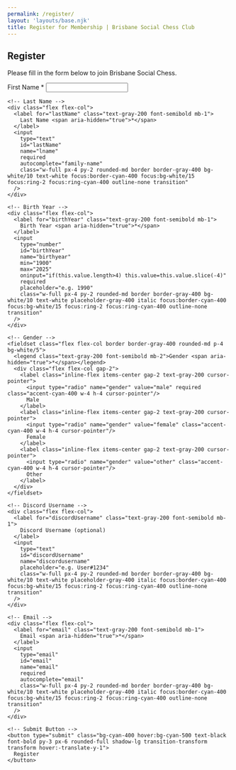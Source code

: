 ```yaml
---
permalink: /register/
layout: 'layouts/base.njk'
title: Register for Membership | Brisbane Social Chess Club
---
```


<section class="max-w-3xl mx-auto px-6 flex flex-col gap-4">
  <h2 class="text-center text-indigo-200 text-xl uppercase tracking-wide mt-2 mb-2">
    Register
  </h2>
  <p class="text-gray-300 text-sm">
    Please fill in the form below to join Brisbane Social Chess.
  </p>
  <form action="#" method="POST" class="flex flex-col gap-5" novalidate>
    <!-- First Name -->
    <div class="flex flex-col">
      <label for="firstName" class="text-gray-200 font-semibold mb-1">
        First Name <span aria-hidden="true">*</span>
      </label>
      <input
        type="text"
        id="firstName"
        name="fname"
        required
        autocomplete="given-name"
        class="w-full px-4 py-2 rounded-md border border-gray-400 bg-white/10 text-white focus:border-cyan-400 focus:bg-white/15 focus:ring-2 focus:ring-cyan-400 outline-none transition"
      />
    </div>

    <!-- Last Name -->
    <div class="flex flex-col">
      <label for="lastName" class="text-gray-200 font-semibold mb-1">
        Last Name <span aria-hidden="true">*</span>
      </label>
      <input
        type="text"
        id="lastName"
        name="lname"
        required
        autocomplete="family-name"
        class="w-full px-4 py-2 rounded-md border border-gray-400 bg-white/10 text-white focus:border-cyan-400 focus:bg-white/15 focus:ring-2 focus:ring-cyan-400 outline-none transition"
      />
    </div>

    <!-- Birth Year -->
    <div class="flex flex-col">
      <label for="birthYear" class="text-gray-200 font-semibold mb-1">
        Birth Year <span aria-hidden="true">*</span>
      </label>
      <input
        type="number"
        id="birthYear"
        name="birthyear"
        min="1900"
        max="2025"
        oninput="if(this.value.length>4) this.value=this.value.slice(-4)"
        required
        placeholder="e.g. 1990"
        class="w-full px-4 py-2 rounded-md border border-gray-400 bg-white/10 text-white placeholder-gray-400 italic focus:border-cyan-400 focus:bg-white/15 focus:ring-2 focus:ring-cyan-400 outline-none transition"
      />
    </div>

    <!-- Gender -->
    <fieldset class="flex flex-col border border-gray-400 rounded-md p-4 bg-white/5">
      <legend class="text-gray-200 font-semibold mb-2">Gender <span aria-hidden="true">*</span></legend>
      <div class="flex flex-col gap-2">
        <label class="inline-flex items-center gap-2 text-gray-200 cursor-pointer">
          <input type="radio" name="gender" value="male" required class="accent-cyan-400 w-4 h-4 cursor-pointer"/>
          Male
        </label>
        <label class="inline-flex items-center gap-2 text-gray-200 cursor-pointer">
          <input type="radio" name="gender" value="female" class="accent-cyan-400 w-4 h-4 cursor-pointer"/>
          Female
        </label>
        <label class="inline-flex items-center gap-2 text-gray-200 cursor-pointer">
          <input type="radio" name="gender" value="other" class="accent-cyan-400 w-4 h-4 cursor-pointer"/>
          Other
        </label>
      </div>
    </fieldset>

    <!-- Discord Username -->
    <div class="flex flex-col">
      <label for="discordUsername" class="text-gray-200 font-semibold mb-1">
        Discord Username (optional)
      </label>
      <input
        type="text"
        id="discordUsername"
        name="discordusername"
        placeholder="e.g. User#1234"
        class="w-full px-4 py-2 rounded-md border border-gray-400 bg-white/10 text-white placeholder-gray-400 italic focus:border-cyan-400 focus:bg-white/15 focus:ring-2 focus:ring-cyan-400 outline-none transition"
      />
    </div>

    <!-- Email -->
    <div class="flex flex-col">
      <label for="email" class="text-gray-200 font-semibold mb-1">
        Email <span aria-hidden="true">*</span>
      </label>
      <input
        type="email"
        id="email"
        name="email"
        required
        autocomplete="email"
        class="w-full px-4 py-2 rounded-md border border-gray-400 bg-white/10 text-white placeholder-gray-400 italic focus:border-cyan-400 focus:bg-white/15 focus:ring-2 focus:ring-cyan-400 outline-none transition"
      />
    </div>

    <!-- Submit Button -->
    <button type="submit" class="bg-cyan-400 hover:bg-cyan-500 text-black font-bold py-3 px-6 rounded-full shadow-lg transition-transform transform hover:-translate-y-1">
      Register
    </button>

</form>
</section>
